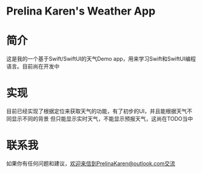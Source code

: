 # Prelina Karen's Weather App

# 简介

这是我的一个基于Swift/SwiftUI的天气Demo app，用来学习Swift和SwiftUI编程语言。目前尚在开发中

# 实现

目前已经实现了根据定位来获取天气的功能，有了初步的UI，并且能根据天气不同显示不同的背景
但只能显示实时天气，不能显示预报天气，这尚在TODO当中

# 联系我

如果你有任何问题和建议，欢迎来信到PrelinaKaren@outlook.com交流
